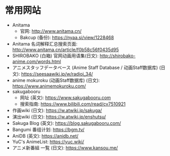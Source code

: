 # 常用网站

- Anitama
  - 官网: http://www.anitama.cn/
  - Bakcup (备份): https://nyaa.si/view/1228468
- Anitama 名词解释汇总搜索页面: http://www.anitama.cn/article/f0b58c56f0435d95
- SHIROBAKO (白箱) 官网动画用语集(日文): http://shirobako-anime.com/words.html
- アニメスタッフデータベース (Anime Staff Database / 动画Staff数据库) (日文): https://seesaawiki.jp/w/radioi_34/
- anime mokuroku (动画Staff数据库) (日文): https://www.animemokuroku.com/
- sakugabooru
  - 网址 (英文): https://www.sakugabooru.com
  - 搜索指南: https://www.bilibili.com/read/cv7510921
- 作画wiki (日文): https://w.atwiki.jp/sakuga/
- 演出wiki (日文): https://w.atwiki.jp/enshutsu/
- Sakuga Blog (英文): https://blog.sakugabooru.com/
- Bangumi 番组计划: https://bgm.tv/
- AniDB (英文): https://anidb.net/
- YuC's AnimeList: https://yuc.wiki/
- アニメ新番組 一覧 (日文): https://www.kansou.me/
